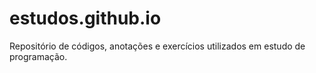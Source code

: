 # estudos.github.io
Repositório de códigos, anotações e exercícios utilizados em estudo de programação.
